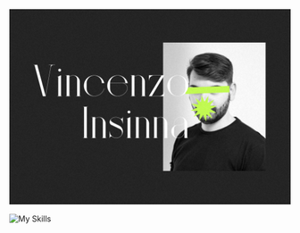 <img src="./assets/cover.jpg" alt="" />

![My Skills](https://skillicons.dev/icons?i=js,html,css,photoshop)
